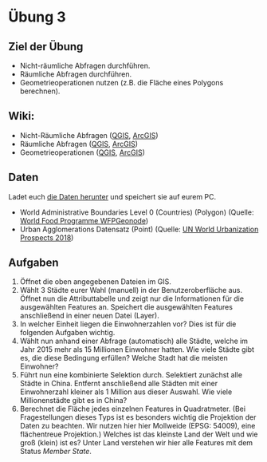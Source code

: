 # Übung 3
## Ziel der Übung
* Nicht-räumliche Abfragen durchführen.
* Räumliche Abfragen durchführen.
* Geometrieoperationen nutzen (z.B. die Fläche eines Polygons berechnen).

## Wiki:
* Nicht-Räumliche Abfragen ([QGIS](https://courses.gistools.geog.uni-heidelberg.de/giscience/gis-einfuehrung/wikis/qgis-Nicht-Räumliche-Abfragen), [ArcGIS](https://courses.gistools.geog.uni-heidelberg.de/giscience/gis-einfuehrung/wikis/arcgis-Nicht-Räumliche-Abfragen))
* Räumliche Abfragen ([QGIS](https://courses.gistools.geog.uni-heidelberg.de/giscience/gis-einfuehrung/wikis/qgis-Räumliche-Abfragen), [ArcGIS](https://courses.gistools.geog.uni-heidelberg.de/giscience/gis-einfuehrung/wikis/arcgis-Räumliche-Abfragen))
* Geometrieoperationen ([QGIS](https://courses.gistools.geog.uni-heidelberg.de/giscience/gis-einfuehrung/wikis/qgis-Geometrieoperationen), [ArcGIS](https://courses.gistools.geog.uni-heidelberg.de/giscience/gis-einfuehrung/wikis/arcgis-Geometrieoperationen))

## Daten
Ladet euch [die Daten herunter](exercise_03_data.zip) und speichert sie auf eurem PC.
* World Administrative Boundaries Level 0 (Countries) (Polygon) (Quelle: [World Food Programme WFPGeonode](https://geonode.wfp.org/layers/geonode%3Awld_bnd_adm0_wfp))
* Urban Agglomerations Datensatz (Point) (Quelle: [UN World Urbanization Prospects 2018](https://population.un.org/wup/))

## Aufgaben

1. Öffnet die oben angegebenen Dateien im GIS.
2. Wählt 3 Städte eurer Wahl (manuell) in der Benutzeroberfläche aus. Öffnet nun die Attributtabelle und zeigt nur die Informationen für die ausgewählten Features an. Speichert die ausgewählten Features anschließend in einer neuen Datei (Layer). 
3. In welcher Einheit liegen die Einwohnerzahlen vor? Dies ist für die folgenden Aufgaben wichtig.
4. Wählt nun anhand einer Abfrage (automatisch) alle Städte, welche im Jahr 2015 mehr als 15 Millionen Einwohner hatten. Wie viele Städte gibt es, die diese Bedingung erfüllen? Welche Stadt hat die meisten Einwohner?
5. Führt nun eine kombinierte Selektion durch. Selektiert zunächst alle Städte in China. Entfernt anschließend alle Städten mit einer Einwohnerzahl kleiner als 1 Million aus dieser Auswahl. Wie viele Millionenstädte gibt es in China?
6. Berechnet die Fläche jedes einzelnen Features in Quadratmeter. (Bei Fragestellungen dieses Typs ist es besonders wichtig die Projektion der Daten zu beachten. Wir nutzen hier hier Mollweide (EPSG: 54009), eine flächentreue Projektion.) Welches ist das kleinste Land der Welt und wie groß (klein) ist es? Unter Land verstehen wir hier alle Features mit dem Status *Member State*.
